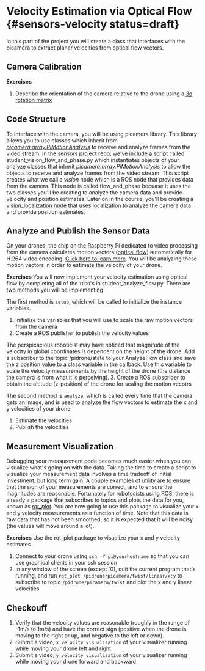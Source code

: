# Velocity Estimation via Optical Flow {#sensors-velocity status=draft}

In this part of the project you will create a class that interfaces with the picamera to extract planar velocities from optical flow vectors.

## Camera Calibration
**Exercises**
  1. Describe the orientation of the camera relative to the drone using a [3d rotation matrix](https://en.wikipedia.org/wiki/Rotation_matrix)

## Code Structure
To interface with the camera, you will be using picamera library. This library allows you to use classes which inherit from [<i>picamera.array.PiMotionAnalysis</i>](https://picamera.readthedocs.io/en/release-1.10/api_array.html#pimotionanalysis) to receive and analyze frames from the video stream. In the sensors project repo, we've include a script called student_vision_flow_and_phase.py which instantiates objects of your analyze classes that inherit <i>picamera.array.PiMotionAnalysis</i> to allow the objects to receive and analyze frames from the video stream. This script creates what we call a <i>vision</i> node which is a ROS node that provides data from the camera. This node is called flow_and_phase becuase it uses the two classes you'll be creating to analyze the camera data and provide velocity and position estimates. Later on in the course, you'll be creating a vision_localization node that uses localization to analyze the camera data and provide position estimates.

## Analyze and Publish the Sensor Data
On your drones, the chip on the Raspberry Pi dedicated to video processing from the camera calculates motion vectors ([optical flow](https://en.wikipedia.org/wiki/Optical_flow)) automatically for H.264 video encoding. [Click here to learn more](https://www.raspberrypi.org/blog/vectors-from-coarse-motion-estimation/). You will be analyzing these motion vectors in order to estimate the velocity of your drone.

**Exercises**
You will now implement your velocity estimation using optical flow by completing all of the `TODO`'s in student_analyze_flow.py. There are two methods you will be implementing.

The first method is `setup`, which will be called to initialize the instance variables.
  1. Initialize the variables that you will use to scale the raw motion vectors from the camera
  2. Create a ROS publisher to publish the velocity values

The perspicacious roboticist may have noticed that magnitude of the velocity in global coordinates is dependent on the height of the drone. Add a subscriber to the topic /pidrone/state to your AnalyzeFlow class and save the z position value to a class variable in the callback. Use this variable to scale the velocity measurements by the height of the drone (the distance the camera is from what it is perceiving).
  3. Create a ROS subscriber to obtain the altitude (z-position) of the drone for scaling the motion vecotrs

The second method is `analyze`, which is called every time that the camera gets an image, and is used to analyze the flow vectors to estimate the x and y velocities of your drone
  1. Estimate the velocities
  2. Publish the velocities

## Measurement Visualization
Debugging your measurement code becomes much easier when you can visualize what's going on with the data. Taking the time to create a script to visualize your measurement data involves a time tradeoff of initial investment, but long term gain. A couple examples of utility are to ensure that the sign of your measurements are correct, and to ensure the magnitudes are reasonable. Fortunately for robotocists using ROS, there is already a package that subscribes to topics and plots the data for you, known as [<i>rqt_plot</i>](http://wiki.ros.org/rqt_plot). You are now going to use this package to visualize your x and y velocity measurements as a function of time. Note that this data is raw data that has not been smoothed, so it is expected that it will be noisy (the values will move around a lot).

**Exercises**
Use the rqt_plot package to visualize your x and y velocity estimates
1. Connect to your drone using `ssh -Y pi@yourhostname` so that you can use graphical clients in your ssh session
2. In any window of the screen (except \`0), quit the current program that's running, and run `rqt_plot /pidrone/picamera/twist/linear/x:y` to subscribe to topic `/pidrone/picamera/twist` and plot the x and y linear velocities

## Checkouff
1. Verify that the velocity values are reasonable (roughly in the range of -1m/s to 1m/s) and have the correct sign (positive when the drone is moving to the right or up, and negative to the left or down).
2. Submit a video, `x_velocity_visualization` of your visualizer running while moving your drone left and right
3. Submit a video, `y_velocity_visualization` of your visualizer running while moving your drone forward and backward
